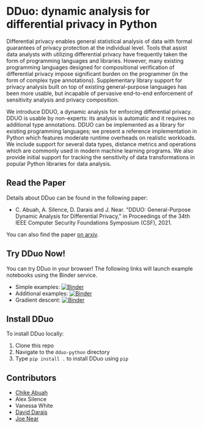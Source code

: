 # DDuo: dynamic analysis for differential privacy in Python

Differential privacy enables general statistical analysis of data with formal guarantees of privacy protection at the individual level. Tools that assist data analysts with utilizing differential privacy have frequently taken the form of programming languages and libraries. However, many existing programming languages designed for compositional verification of differential privacy impose significant burden on the programmer (in the form of complex type annotations). Supplementary library support for privacy analysis built on top of existing general-purpose languages has been more usable, but incapable of pervasive end-to-end enforcement of sensitivity analysis and privacy composition.

We introduce DDUO, a dynamic analysis for enforcing differential privacy. DDUO is usable by non-experts: its analysis is automatic and it requires no additional type annotations. DDUO can be implemented as a library for existing programming languages; we present a reference implementation in Python which features moderate runtime overheads on realistic workloads. We include support for several data types, distance metrics and operations which are commonly used in modern machine learning programs. We also provide initial support for tracking the sensitivity of data transformations in popular Python libraries for data analysis.

## Read the Paper

Details about DDuo can be found in the following paper:

*  C. Abuah, A. Silence, D. Darais and J. Near. "DDUO: General-Purpose
   Dynamic Analysis for Differential Privacy," in Proceedings of the
   34th IEEE Computer Security Foundations Symposium (CSF), 2021.
   
You can also find the paper [on arxiv](https://arxiv.org/abs/2103.08805).

## Try DDuo Now!

You can try DDuo in your browser! The following links will launch
example notebooks using the Binder service.

* Simple examples: [![Binder](https://mybinder.org/badge_logo.svg)](https://mybinder.org/v2/gh/uvm-plaid/dduo-python/HEAD?filepath=notebooks%2FSimple%20Examples.ipynb)
* Additional examples: [![Binder](https://mybinder.org/badge_logo.svg)](https://mybinder.org/v2/gh/uvm-plaid/dduo-python/HEAD?filepath=notebooks%2FAdditional%20Examples.ipynb)
* Gradient descent: [![Binder](https://mybinder.org/badge_logo.svg)](https://mybinder.org/v2/gh/uvm-plaid/dduo-python/HEAD?filepath=notebooks%2FGradient%20Descent.ipynb)

## Install DDuo

To install DDuo locally:

1. Clone this repo
2. Navigate to the `dduo-python` directory
3. Type `pip install .` to install DDuo using `pip`

## Contributors
* [Chike Abuah](https://www.uvm.edu/~cabuah/)
* Alex Silence
* Vanessa White
* [David Darais](http://david.darais.com/)
* [Joe Near](https://www.uvm.edu/~jnear/)

